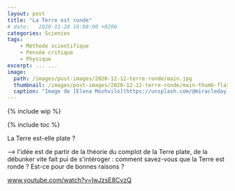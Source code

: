 ```yaml
---
layout: post
title: "La Terre est ronde"
# date:   2020-11-20 16:08:00 +0200
categories: Sciences
tags:
    - Méthode scientifique
    - Pensée critique
    - Physique
excerpt: ... ...
image:
  path: /images/post-images/2020-12-12-terre-ronde/main.jpg
  thumbnail: /images/post-images/2020-12-12-terre-ronde/main-thumb-flat.jpg
  caption: "Image de [Elena Mozhvilo](https://unsplash.com/@miracleday)"
---
```


{% include wip %}

{% include toc %}

La Terre est-elle plate ?

--> l'idée est de partir de la théorie du complot de la Terre plate, de la débunker vite fait pui de s'intéroger : comment savez-vous que la Terre est ronde ? Est-ce pour de bonnes raisons ?



www.youtube.com/watch?v=IwJzsE8CvzQ